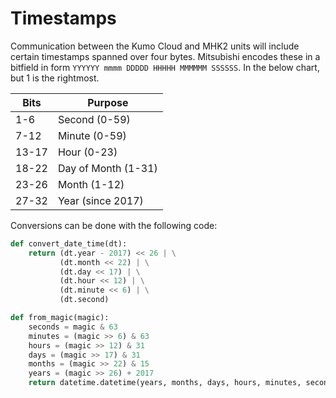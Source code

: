 # Timestamps

Communication between the Kumo Cloud and MHK2 units will include certain timestamps spanned over four bytes. Mitsubishi
encodes these in a bitfield in form `YYYYYY mmmm DDDDD HHHHH MMMMMM SSSSSS`. In the below chart, but 1 is the rightmost.

| Bits  | Purpose             |
|-------|---------------------|
| 1-6   | Second (0-59)       |
| 7-12  | Minute (0-59)       |
| 13-17 | Hour (0-23)         |
| 18-22 | Day of Month (1-31) |
| 23-26 | Month (1-12)        |
| 27-32 | Year (since 2017)   |

Conversions can be done with the following code:

```python
def convert_date_time(dt):
    return (dt.year - 2017) << 26 | \
           (dt.month << 22) | \
           (dt.day << 17) | \
           (dt.hour << 12) | \
           (dt.minute << 6) | \
           (dt.second)

def from_magic(magic):
    seconds = magic & 63
    minutes = (magic >> 6) & 63
    hours = (magic >> 12) & 31
    days = (magic >> 17) & 31
    months = (magic >> 22) & 15
    years = (magic >> 26) + 2017
    return datetime.datetime(years, months, days, hours, minutes, seconds)
```
